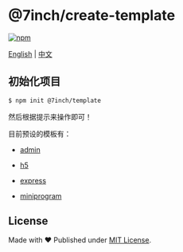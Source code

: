 # @7inch/create-template

[![npm](https://img.shields.io/npm/v/@7inch/create-template)](https://npmjs.com/package/@7inch/create-template)

[English](README.md) | [中文](README.zh-CN.md)

## 初始化项目

```sh
$ npm init @7inch/template
```

然后根据提示来操作即可！

目前预设的模板有：

- [admin](./template-admin/README.md)

- [h5](./template-h5/README.md)

- [express](./template-express/README.md)

- [miniprogram](./template-miniprogram/README.md)

## License

Made with ❤️ Published under [MIT License](./LICENSE).
